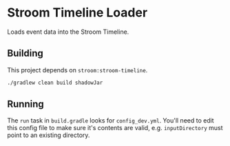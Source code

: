 # Stroom Timeline Loader

Loads event data into the Stroom Timeline.

## Building
This project depends on `stroom:stroom-timeline`.

```bash
./gradlew clean build shadowJar
```

## Running
The `run` task in `build.gradle` looks for `config_dev.yml`. You'll need to edit this config file to make sure it's contents are valid, e.g. `inputDirectory` must point to an existing directory.
